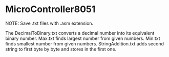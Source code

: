 # MicroController8051

 NOTE: Save .txt files with .asm extension.
 
The DecimalToBinary.txt converts a decimal number into its equivalent binary number. Max.txt finds largest number from given numbers. Min.txt finds smallest number from given numbers. StringAddition.txt adds second string to first byte by byte and stores in the first one.
